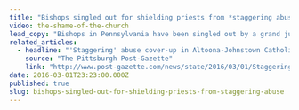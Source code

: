 ```yaml
---
title: "Bishops singled out for shielding priests from *staggering abuse*"
video: the-shame-of-the-church
lead_copy: "Bishops in Pennsylvania have been singled out by a grand jury for shielding priests from being held accountable for raping and molesting hundreds of children. But this is by no means the first time -- and bishops are rarely, if ever, prosecuted. Watch *The Shame of the Church.*"
related_articles:
  - headline: "'Staggering' abuse cover-up in Altoona-Johnstown Catholic diocese, grand jury says"
    source: "The Pittsburgh Post-Gazette"
    link: "http://www.post-gazette.com/news/state/2016/03/01/Staggering-abuse-cover-up-in-Altoona-Johnstown-diocese-grand-jury-says/stories/201603010091"
date: 2016-03-01T23:23:00.000Z
published: true
slug: bishops-singled-out-for-shielding-priests-from-staggering-abuse
---
```


